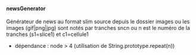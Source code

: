 #### newsGenerator
Générateur de news au format slim source depuis le dossier images ou les images (gif|png|jpg) sont notés par tranches sncn ou n est le numéro de la tranches (s1=slice1) et c1=cellule1

- dépendance : node > 4 (utilisation de String.prototype.repeat(n))